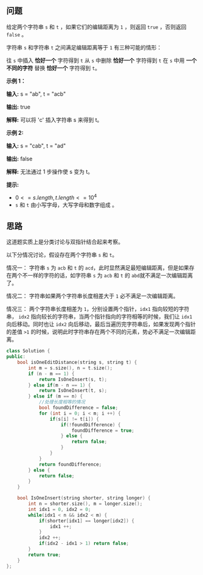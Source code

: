 ## 问题

给定两个字符串 `s` 和 `t` ，如果它们的编辑距离为 `1` ，则返回 `true` ，否则返回 `false` 。

字符串 `s` 和字符串 `t` 之间满足编辑距离等于 `1` 有三种可能的情形：

往 `s` 中插入 **恰好一个** 字符得到 `t`
从 `s` 中删除 **恰好一个** 字符得到 `t`
在 `s` 中用 **一个不同的字符** 替换 **恰好一个** 字符得到 `t`。
 

**示例 1：**

**输入:**  s = "ab", t = "acb"

**输出:**  true

**解释:**  可以将 'c' 插入字符串 s 来得到 t。


**示例 2:**

**输入:**  s = "cab", t = "ad"

**输出:**  false

**解释:**  无法通过 1 步操作使 s 变为 t。
 

**提示:**

- ${0 <= s.length, t.length <= 10^4}$
- `s` 和 `t` 由小写字母，大写字母和数字组成 。
  
## 思路
这道题实质上是分类讨论与双指针结合起来考察。

以下分情况讨论，假设存在两个字符串 `s`  和 `t`。


情况一： 字符串 `s` 为 `acb` 和 `t` 的 `acd`，此时显然满足最短编辑距离，但是如果存在两个不一样的字符的话，如字符串 `s` 为 `acb` 和 `t` 的 `abd`就不满足一次编辑距离了。

情况二： 字符串如果两个字符串长度相差大于 `1` 必不满足一次编辑距离。

情况三： 两个字符串长度相差为 `1`，分别设置两个指针，`idx1` 指向较短的字符串， `idx2` 指向较长的字符串，当两个指针指向的字符相等的时候，我们让 `idx1` 向后移动。同时也让 `idx2` 向后移动，最后当遍历完字符串后，如果发现两个指针的差值 `>1` 的时候，说明此时字符串存在两个不同的元素，势必不满足一次编辑距离。

```c++
class Solution {
public:
    bool isOneEditDistance(string s, string t) {
        int m = s.size(), n = t.size();
        if (n - m == 1) {
            return IsOneInsert(s, t);
        } else if(m - n == 1) {
            return IsOneInsert(t, s);
        } else if (m == n) {
            //处理长度相等的情况
            bool foundDifference = false;
            for (int i = 0; i < m; i ++) {
                if(s[i] != t[i]) {
                    if(!foundDifference) {
                        foundDifference = true;
                    } else {
                        return false;
                    }
                }
            }
            return foundDifference;
        } else {
            return false;
        }
    }

    bool IsOneInsert(string shorter, string longer) {
        int n = shorter.size(), m = longer.size();
        int idx1 = 0, idx2 = 0;
        while(idx1 < n && idx2 < m) {
            if(shorter[idx1] == longer[idx2]) {
                idx1 ++;
            }
            idx2 ++;
            if(idx2 - idx1 > 1) return false;
        }
        return true;
    }
};
````